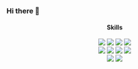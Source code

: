 ### Hi there 👋

<div align="center">
  <div>
    <div>
     <h4>Skills</h4>
      <div>
       <img src="https://img.shields.io/badge/JAVA-007396?style=for-the-badge&logo=OpenJDK&logoColor=white">
       <img src="https://img.shields.io/badge/Spring-6DB33F?style=for-the-badge&logo=Spring&logoColor=white">
       <img src="https://img.shields.io/badge/Spring Boot-6DB33F?style=for-the-badge&logo=Spring Boot&logoColor=white">
       <img src="https://img.shields.io/badge/Hibernate-59666C?style=for-the-badge&logo=Hibernate&logoColor=white">
      </div>
      <div>
       <img src="https://img.shields.io/badge/JUnit5-25A162?style=for-the-badge&logo=JUnit5&logoColor=white">
       <img src="https://img.shields.io/badge/Apache Maven-C71A36?style=for-the-badge&logo=Apache Maven&logoColor=white">
       <img src="https://img.shields.io/badge/Apache Tomcat-F8DC75?style=for-the-badge&logo=Apache Tomcat&logoColor=white">
       <img src="https://img.shields.io/badge/MariaDB-003545?style=for-the-badge&logo=MariaDB&logoColor=white">
      </div>
      <div>
       <img src="https://img.shields.io/badge/IntelliJ IDEA-000000?style=for-the-badge&logo=IntelliJ IDEA&logoColor=white">
       <img src="https://img.shields.io/badge/Redis-DC382D?style=for-the-badge&logo=Redis&logoColor=white">
      </div>
     </div>
 </div>

<!--
**taewonh/taewonh** is a ✨ _special_ ✨ repository because its `README.md` (this file) appears on your GitHub profile.

Here are some ideas to get you started:

- 🔭 I’m currently working on ...
- 🌱 I’m currently learning ...
- 👯 I’m looking to collaborate on ...
- 🤔 I’m looking for help with ...
- 💬 Ask me about ...
- 📫 How to reach me: ...
- 😄 Pronouns: ...
- ⚡ Fun fact: ...
-->
